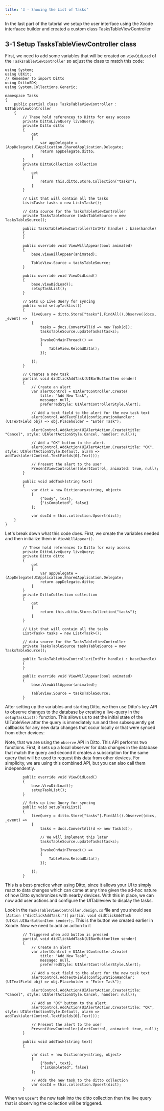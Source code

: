 ```yaml
---
title: '3 - Showing the List of Tasks'
---
```


In the last part of the tutorial we setup the user interface using the Xcode interfaace builder and created a custom class TasksTableViewController

## 3-1 Setup TasksTableViewController class

First, we need to add some variables that will be created on `viewDidLoad` of the `TasksTableViewController` so adjust the class to match this code:

```
using System;
using UIKit;
// Remember to import Ditto
using DittoSDK;
using System.Collections.Generic;

namespace Tasks
{
	public partial class TasksTableViewController : UITableViewController
	{
        // These hold references to Ditto for easy access
		private DittoLiveQuery liveQuery;
		private Ditto ditto
		{
			get
			{
				var appDelegate = (AppDelegate)UIApplication.SharedApplication.Delegate;
				return appDelegate.ditto;
			}
		}
		private DittoCollection collection
		{
			get
			{
				return this.ditto.Store.Collection("tasks");
			}
		}
        
        // List that will contain all the tasks
        List<Task> tasks = new List<Task>();
        
        // data source for the TasksTableViewController
		private TasksTableSource tasksTableSource = new TasksTableSource();

		public TasksTableViewController(IntPtr handle) : base(handle)
		{
		}

		public override void ViewWillAppear(bool animated)
		{
			base.ViewWillAppear(animated);

			TableView.Source = tasksTableSource;
		}
        
        public override void ViewDidLoad()
		{
			base.ViewDidLoad();
			setupTaskList();
		}

        // Sets up Live Query for syncing
		public void setupTaskList()
		{
			liveQuery = ditto.Store["tasks"].FindAll().Observe((docs, _event) =>
			{
				tasks = docs.ConvertAll(d => new Task(d));
				tasksTableSource.updateTasks(tasks);

				InvokeOnMainThread(() =>
				{
					TableView.ReloadData();
				});

			});
		}

        // Creates a new task
		partial void didClickAddTask(UIBarButtonItem sender)
		{
			// Create an alert
			var alertControl = UIAlertController.Create(
				title: "Add New Task",
				message: null,
				preferredStyle: UIAlertControllerStyle.Alert);

			// Add a text field to the alert for the new task text
			alertControl.AddTextField(configurationHandler: (UITextField obj) => obj.Placeholder = "Enter Task");

			alertControl.AddAction(UIAlertAction.Create(title: "Cancel", style: UIAlertActionStyle.Cancel, handler: null));

			// Add a "OK" button to the alert.
			alertControl.AddAction(UIAlertAction.Create(title: "OK", style: UIAlertActionStyle.Default, alarm => addTask(alertControl.TextFields[0].Text)));

			// Present the alert to the user
			PresentViewController(alertControl, animated: true, null);
		}

		public void addTask(string text)
        {
			var dict = new Dictionary<string, object>
			{
				{"body", text},
				{"isCompleted", false}
			};

			var docId = this.collection.Upsert(dict);
	}
}
```

Let's break down what this code does. First, we create the variables needed and then initialize them in `ViewWillAppear()`.
```
        // These hold references to Ditto for easy access
		private DittoLiveQuery liveQuery;
		private Ditto ditto
		{
			get
			{
				var appDelegate = (AppDelegate)UIApplication.SharedApplication.Delegate;
				return appDelegate.ditto;
			}
		}
		private DittoCollection collection
		{
			get
			{
				return this.ditto.Store.Collection("tasks");
			}
		}
        
        // List that will contain all the tasks
        List<Task> tasks = new List<Task>();
        
        // data source for the TasksTableViewController
		private TasksTableSource tasksTableSource = new TasksTableSource();

		public TasksTableViewController(IntPtr handle) : base(handle)
		{
		}

		public override void ViewWillAppear(bool animated)
		{
			base.ViewWillAppear(animated);

			TableView.Source = tasksTableSource;
		}
```

After setting up the variables and starting Ditto, we then use Ditto's key API to observe changes to the database by creating a live-query in the `setupTaskList()` function. This allows us to set the initial state of the UITableView after the query is immediately run and then subsequently get callbacks for any new data changes that occur locally or that were synced from other devices:

Note, that we are using the `observe` API in Ditto. This API performs two functions. First, it sets up a local observer for data changes in the database that match the query and second it creates a subscription for the same query that will be used to request this data from other devices. For simplicity, we are using this combined API, but you can also call them independently. 

```
        public override void ViewDidLoad()
		{
			base.ViewDidLoad();
			setupTaskList();
		}

        // Sets up Live Query for syncing
		public void setupTaskList()
		{
			liveQuery = ditto.Store["tasks"].FindAll().Observe((docs, _event) =>
			{
				tasks = docs.ConvertAll(d => new Task(d));
                
                // We will implement this later
				tasksTableSource.updateTasks(tasks);

				InvokeOnMainThread(() =>
				{
					TableView.ReloadData();
				});

			});
		}
```

This is a best-practice when using Ditto, since it allows your UI to simply react to data changes which can come at any time given the ad-hoc nature of how Ditto synchronizes with nearby devices. With this in place, we can now add user actions and configure the UITableview to display the tasks.

Look in the `TasksTableViewController.design.cs` file and you should see `[Action ("didClickAddTask:")]` `partial void didClickAddTask (UIKit.UIBarButtonItem sender);`. This is the button we created earlier in Xcode.
Now we need to add an action to it

```
        // Triggered when add button is pressed
		partial void didClickAddTask(UIBarButtonItem sender)
		{
			// Create an alert
			var alertControl = UIAlertController.Create(
				title: "Add New Task",
				message: null,
				preferredStyle: UIAlertControllerStyle.Alert);

			// Add a text field to the alert for the new task text
			alertControl.AddTextField(configurationHandler: (UITextField obj) => obj.Placeholder = "Enter Task");

			alertControl.AddAction(UIAlertAction.Create(title: "Cancel", style: UIAlertActionStyle.Cancel, handler: null));

			// Add an "OK" button to the alert.
			alertControl.AddAction(UIAlertAction.Create(title: "OK", style: UIAlertActionStyle.Default, alarm => addTask(alertControl.TextFields[0].Text)));

			// Present the alert to the user
			PresentViewController(alertControl, animated: true, null);
		}

		public void addTask(string text)
        {

			var dict = new Dictionary<string, object>
			{
				{"body", text},
				{"isCompleted", false}
			};
            
            // Adds the new task to the ditto collection
			var docId = this.collection.Upsert(dict);
        }
```

When we `Upsert` the new task into the ditto collection then the live query that is observing the collection will be triggered. 
